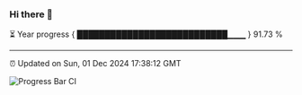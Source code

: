 ### Hi there 👋

⏳ Year progress { ███████████████████████████▁▁▁ } 91.73 %

---

⏰ Updated on Sun, 01 Dec 2024 17:38:12 GMT

![Progress Bar CI](https://github.com/IshwaranRudhara/GIT-ACTION/workflows/Progress%20Bar%20CI/badge.svg)
